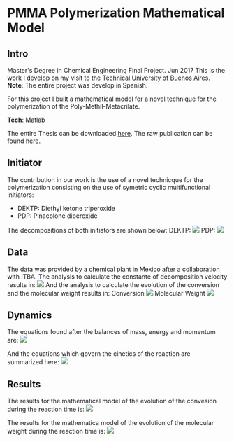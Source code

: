 # PMMA Polymerization Mathematical Model

## Intro

Master's Degree in Chemical Engineering Final Project.  Jun 2017
This is the work I develop on my visit to the [Technical University of Buenos Aires][itba].  
**Note**: The entire project was develop in Spanish.

For this project I built a mathematical model for a novel technique for the polymerization of the Poly-Methil-Metacrilate.

**Tech**: Matlab

The entire Thesis can be downloaded [here][thesis].
The raw publication can be found [here][publication].


## Initiator
The contribution in our work is the use of a novel technicque for the polymerization consisting on the use of symetric cyclic multifunctional initiators:
  - DEKTP: Diethyl ketone triperoxide
  - PDP: Pinacolone diperoxide

The decompositions of both initiators are shown below:
DEKTP:
![][dektp]
PDP:
![][pdp]

## Data
The data was provided by a chemical plant in Mexico after a collaboration with ITBA.
The analysis to calculate the constante of decomposition velocity results in:
![][velocity]
And the analysis to calculate the evolution of the conversion and the molecular weight results in:
Conversion
![][conversion]
Molecular Weight
![][molecular_weight]

## Dynamics
The equations found after the balances of mass, energy and momentum are:
![][equations]

And the equations which govern the cinetics of the reaction are summarized here:
![][dynamics]

## Results
The results for the mathematical model of the evolution of the convesion during the reaction time is:
![][results1]

The results for the mathematica model of the evolution of the molecular weight during the reaction time is:
![][results2]


[itba]: https://www.itba.edu.ar/
[thesis]: https://github.com/PabloRR100/PMMA-Model/blob/master/Tesis%20Final.pdf
[publication]: https://github.com/PabloRR100/PMMA-Model/tree/master/Publication

[dektp]: /imgs/initiator_dektp.png
[pdp]: /imgs/initiator_pdp.png

[velocity]: /imgs/01_determine_velocity.png
[conversion]: /imgs/03_conversions.png
[molecular_weight]: /imgs/02_raw_data.png

[equations]: /imgs/04_equations.png
[dynamics]: /imgs/05_dynamics.png
[results1]: /imgs/06_results.png
[results2]: /imgs/07_results_2.png
